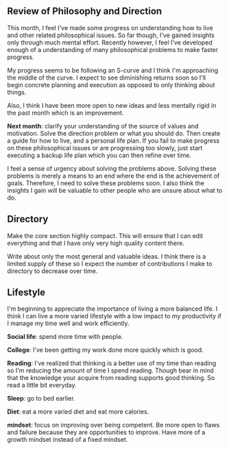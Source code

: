 ## Review of Philosophy and Direction

This month, I feel I've made some progress on understanding how to live and other related philosophical issues. So far though, I've gained insights only through much mental effort. Recently however, I feel I've developed enough of a understanding of many philosophical problems to make faster progress.

My progress seems to be following an S-curve and I think I'm approaching the middle of the curve. I expect to see diminishing returns soon so I'll begin concrete planning and execution as opposed to only thinking about things.

Also, I think I have been more open to new ideas and less mentally rigid in the past month which is an improvement.

**Next month**: clarify your understanding of the source of values and motivation. Solve the direction problem or what you should do. Then create a guide for how to live, and a personal life plan. If you fail to make progress on these philosophical issues or are progressing too slowly, just start executing a backup life plan which you can then refine over time.

I feel a sense of urgency about solving the problems above. Solving these problems is merely a means to an end where the end is the achievement of goals. Therefore, I need to solve these problems soon. I also think the insights I gain will be valuable to other people who are unsure about what to do.

## Directory

 Make the core section highly compact. This will ensure that I can edit everything and that I have only very high quality content there. 

Write about only the most general and valuable ideas. I think there is a limited supply of these so I expect the number of contributions I make to directory to decrease over time.

## Lifestyle

I'm beginning to appreciate the importance of living a more balanced life. I think I can live a more varied lifestyle with a low impact to my productivity if I manage my time well and work efficiently.

**Social life**: spend more time with people.

**College**: I've been getting my work done more quickly which is good.

**Reading**: I've realized that thinking is a better use of my time than reading so I'm reducing the amount of time I spend reading. Though bear in mind that the knowledge your acquire from reading supports good thinking. So read a little bit everyday.

**Sleep**: go to bed earlier.

**Diet**: eat a more varied diet and eat more calories.

**mindset**: focus on improving over being competent. Be more open to flaws and failure because they are opportunities to improve. Have more of a growth mindset instead of a fixed mindset.